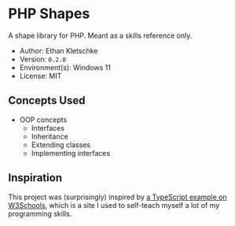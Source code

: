 # PHP Shapes

A shape library for PHP. Meant as a skills reference only.

- Author: Ethan Kletschke
- Version: `0.2.0`
- Environment(s): Windows 11
- License: MIT

## Concepts Used

- OOP concepts
  - Interfaces
  - Inheritance
  - Extending classes
  - Implementing interfaces

## Inspiration

This project was (surprisingly) inspired by 
[a TypeScript example on W3Schools](https://www.w3schools.com/typescript/typescript_classes.php#:~:text=the%20implements%20keyword.-,Example,-interface%20Shape%20%7B),
which is a site I used to self-teach myself a lot of my
programming skills.
